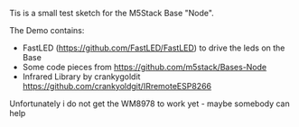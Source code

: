 Tis is a small test sketch for the M5Stack Base "Node".

The Demo contains:
- FastLED (https://github.com/FastLED/FastLED) to drive the leds on the Base
- Some code pieces from https://github.com/m5stack/Bases-Node
- Infrared Library by crankygoldit https://github.com/crankyoldgit/IRremoteESP8266

Unfortunately i do not get the WM8978 to work yet - maybe somebody can help
